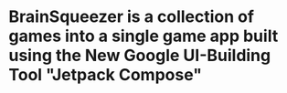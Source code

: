 # BrainSqueezer is a collection of games into a single game app built using the New Google UI-Building Tool "Jetpack Compose"
